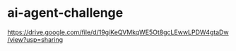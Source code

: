 # ai-agent-challenge
https://drive.google.com/file/d/19giKeQVMkqWE5Ot8gcLEwwLPDW4gtaDw/view?usp=sharing
